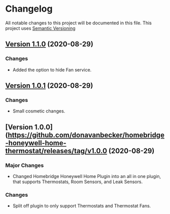 # Changelog

All notable changes to this project will be documented in this file. This project uses [Semantic Versioning](https://semver.org/)

## [Version 1.1.0](https://github.com/donavanbecker/homebridge-honeywell-home-thermostat/compare/v1.0.1...v1.1.0) (2020-08-29)

### Changes

- Added the option to hide Fan service.

## [Version 1.0.1](https://github.com/donavanbecker/homebridge-honeywell-home-thermostat/compare/v1.0.0...v1.0.1) (2020-08-29)

### Changes

- Small cosmetic changes.

## [Version 1.0.0](https://github.com/donavanbecker/homebridge-honeywell-home-thermostat/releases/tag/v1.0.0 (2020-08-29)

### Major Changes

- Changed Homebridge Honeywell Home Plugin into an all in one plugin, that supports Thermostats, Room Sensors, and Leak Sensors.

### Changes

- Split off plugin to only support Thermostats and Thermostat Fans.
